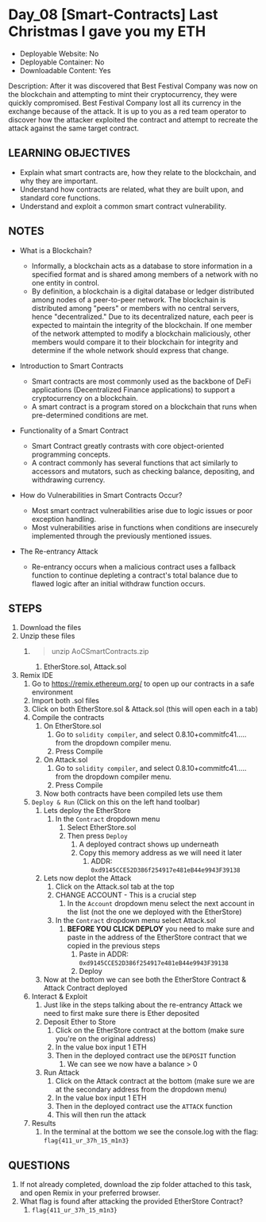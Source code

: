 # Day_08 [Smart-Contracts] Last Christmas I gave you my ETH

+ Deployable Website: No
+ Deployable Container: No
+ Downloadable Content: Yes

Description: After it was discovered that Best Festival Company was now on the blockchain and attempting to mint their cryptocurrency, they were quickly compromised. Best Festival Company lost all its currency in the exchange because of the attack. It is up to you as a red team operator to discover how the attacker exploited the contract and attempt to recreate the attack against the same target contract.

## LEARNING OBJECTIVES

+ Explain what smart contracts are, how they relate to the blockchain, and why they are important.
+ Understand how contracts are related, what they are built upon, and standard core functions.
+ Understand and exploit a common smart contract vulnerability.

## NOTES

+ What is a Blockchain?
  + Informally, a blockchain acts as a database to store information in a specified format and is shared among members of a network with no one entity in control.
  + By definition, a blockchain is a digital database or ledger distributed among nodes of a peer-to-peer network. The blockchain is distributed among "peers" or members with no central servers, hence "decentralized." Due to its decentralized nature, each peer is expected to maintain the integrity of the blockchain. If one member of the network attempted to modify a blockchain maliciously, other members would compare it to their blockchain for integrity and determine if the whole network should express that change.

+ Introduction to Smart Contracts
  + Smart contracts are most commonly used as the backbone of DeFi applications (Decentralized Finance applications) to support a cryptocurrency on a blockchain.
  + A smart contract is a program stored on a blockchain that runs when pre-determined conditions are met.

+ Functionality of a Smart Contract
  + Smart Contract greatly contrasts with core object-oriented programming concepts.
  + A contract commonly has several functions that act similarly to accessors and mutators, such as checking balance, depositing, and withdrawing currency.

+ How do Vulnerabilities in Smart Contracts Occur?
  + Most smart contract vulnerabilities arise due to logic issues or poor exception handling.
  + Most vulnerabilities arise in functions when conditions are insecurely implemented through the previously mentioned issues.

+ The Re-entrancy Attack
  + Re-entrancy occurs when a malicious contract uses a fallback function to continue depleting a contract's total balance due to flawed logic after an initial withdraw function occurs.

## STEPS

1. Download the files
2. Unzip these files
   1. > unzip AoCSmartContracts.zip
      1. EtherStore.sol, Attack.sol
3. Remix IDE
   1. Go to <https://remix.ethereum.org/> to open up our contracts in a safe environment
   2. Import both .sol files
   3. Click on both EtherStore.sol & Attack.sol (this will open each in a tab)
   4. Compile the contracts
      1. On EtherStore.sol
         1. Go to `solidity compiler`, and select 0.8.10+commitfc41..... from the dropdown compiler menu.
         2. Press Compile
      2. On Attack.sol
         1. Go to `solidity compiler`, and select 0.8.10+commitfc41..... from the dropdown compiler menu.
         2. Press Compile
      3. Now both contracts have been compiled lets use them
   5. `Deploy & Run` (Click on this on the left hand toolbar)
      1. Lets deploy the EtherStore
         1. In the `Contract` dropdown menu
            1. Select EtherStore.sol
            2. Then press `Deploy`
               1. A deployed contract shows up underneath
               2. Copy this memory address as we will need it later
                  1. ADDR: `0xd9145CCE52D386f254917e481eB44e9943F39138`
      2. Lets now deplot the Attack
         1. Click on the Attack.sol tab at the top
         2. CHANGE ACCOUNT - This is a crucial step
            1. In the `Account` dropdown menu select the next account in the list (not the one we deployed with the EtherStore)
         3. In the `Contract` dropdown menu select Attack.sol
            1. **BEFORE YOU CLICK DEPLOY** you need to make sure and paste in the address of the EtherStore contract that we copied in the previous steps
               1. Paste in ADDR: `0xd9145CCE52D386f254917e481eB44e9943F39138`
               2. Deploy
      3. Now at the bottom we can see both the EtherStore Contract & Attack Contract deployed
   6. Interact & Exploit
      1. Just like in the steps talking about the re-entrancy Attack we need to first make sure there is Ether deposited
      2. Deposit Ether to Store
         1. Click on the EtherStore contract at the bottom (make sure you're on the original address)
         2. In the value box input 1 ETH
         3. Then in the deployed contract use the `DEPOSIT` function
            1. We can see we now have a balance > 0
      3. Run Attack
         1. Click on the Attack contract at the bottom (make sure we are at the secondary address from the dropdown menu)
         2. In the value box input 1 ETH
         3. Then in the deployed contract use the `ATTACK` function
         4. This will then run the attack
   7. Results
      1. In the terminal at the bottom we see the console.log with the flag: `flag{411_ur_37h_15_m1n3}`

## QUESTIONS

1. If not already completed, download the zip folder attached to this task, and open Remix in your preferred browser.
2. What flag is found after attacking the provided EtherStore Contract?
   1. `flag{411_ur_37h_15_m1n3}`
